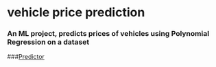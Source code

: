 # vehicle price prediction
### An ML project, predicts prices of vehicles using Polynomial Regression on a dataset
###[Predictor](bit.ly/3tEFWsF)
